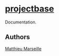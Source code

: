 # [projectbase](https://github.com/mattfullsix/projectbase.git)

Documentation.

## Authors

[Matthieu Marseille](https://github.com/mattfullsix)
